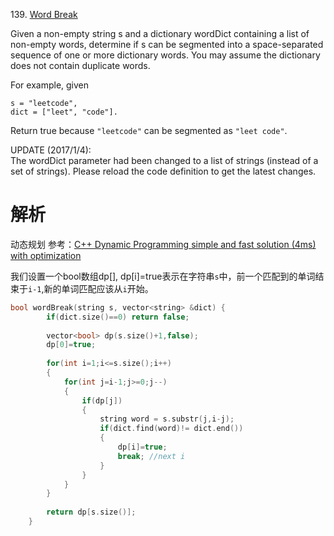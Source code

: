 139\. [Word Break](https://leetcode.com/problems/word-break/#/description)

Given a non-empty string s and a dictionary wordDict containing a list of non-empty words, determine if s can be segmented into a space-separated sequence of one or more dictionary words. You may assume the dictionary does not contain duplicate words.

For example, given

```
s = "leetcode",
dict = ["leet", "code"].
```
Return true because `"leetcode"` can be segmented as `"leet code"`.

UPDATE (2017/1/4):  
The wordDict parameter had been changed to a list of strings (instead of a set of strings). Please reload the code definition to get the latest changes.

# 解析 
动态规划
参考：[C++ Dynamic Programming simple and fast solution (4ms) with optimization](https://discuss.leetcode.com/topic/7299/c-dynamic-programming-simple-and-fast-solution-4ms-with-optimization)

我们设置一个bool数组dp[], dp[i]=true表示在字符串`s`中，前一个匹配到的单词结束于`i-1`,新的单词匹配应该从`i`开始。

```cpp
bool wordBreak(string s, vector<string> &dict) {
        if(dict.size()==0) return false;
        
        vector<bool> dp(s.size()+1,false);
        dp[0]=true;
        
        for(int i=1;i<=s.size();i++)
        {
            for(int j=i-1;j>=0;j--)
            {
                if(dp[j])
                {
                    string word = s.substr(j,i-j);
                    if(dict.find(word)!= dict.end())
                    {
                        dp[i]=true;
                        break; //next i
                    }
                }
            }
        }
        
        return dp[s.size()];
    }
```
